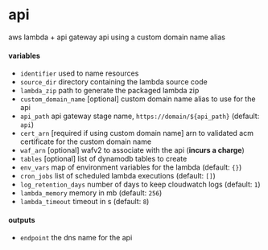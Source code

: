 # api
aws lambda + api gateway api using a custom domain name alias

#### variables
* `identifier` used to name resources
* `source_dir` directory containing the lambda source code
* `lambda_zip` path to generate the packaged lambda zip
* `custom_domain_name` [optional] custom domain name alias to use for the api
* `api_path` api gateway stage name, `https://domain/${api_path}` (default: `api`)
* `cert_arn` [required if using custom domain name] arn to validated acm certificate for the custom domain name
* `waf_arn` [optional] wafv2 to associate with the api (**incurs a charge**)
* `tables` [optional] list of dynamodb tables to create
* `env_vars` map of environment variables for the lambda (default: `{}`)
* `cron_jobs` list of scheduled lambda executions (default: `[]`)
* `log_retention_days` number of days to keep cloudwatch logs (default: `1`)
* `lambda_memory` memory in mb (default: `256`)
* `lambda_timeout` timeout in s (default: `8`)

#### outputs
* `endpoint` the dns name for the api

